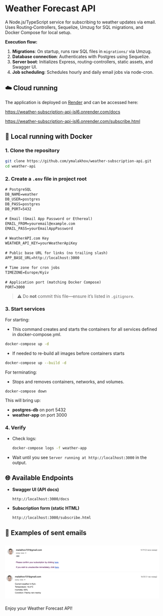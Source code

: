 # Weather Forecast API

A Node.js/TypeScript service for subscribing to weather updates via email. Uses Routing‑Controllers, Sequelize, Umzug for SQL migrations, and Docker Compose for local setup.

**Execution flow:**

1. **Migrations**: On startup, runs raw SQL files in `migrations/` via Umzug.
2. **Database connection**: Authenticates with Postgres using Sequelize.
3. **Server boot**: Initializes Express, routing-controllers, static assets, and Swagger UI.
4. **Job scheduling**: Schedules hourly and daily email jobs via node-cron.

## ☁️ Cloud running

The application is deployed on [Render](https://render.com) and can be accessed here:

https://weather-subscription-api-isl6.onrender.com/docs

https://weather-subscription-api-isl6.onrender.com/subscribe.html

## 🚀 Local running with Docker

### 1. Clone the repository

```bash
git clone https://github.com/ymalakhov/weather-subscription-api.git
cd weather-api
```

### 2. Create a `.env` file in project root

```env
# PostgreSQL
DB_NAME=weather
DB_USER=postgres
DB_PASS=postgres
DB_PORT=5432

# Email (Gmail App Password or Ethereal)
EMAIL_FROM=youremail@example.com
EMAIL_PASS=yourEmailAppPassword

# WeatherAPI.com Key
WEATHER_API_KEY=yourWeatherApiKey

# Public base URL for links (no trailing slash)
APP_BASE_URL=http://localhost:3000

# Time zone for cron jobs
TIMEZONE=Europe/Kyiv

# Application port (matching Docker Compose)
PORT=3000
```

> **⚠️** Do **not** commit this file—ensure it’s listed in `.gitignore`.

### 3. Start services

For starting:
* This command creates and starts the containers for all services defined in docker-compose.yml.
```bash
docker-compose up -d
```

* If needed to re-build all images before containers starts
```bash
docker-compose up --build -d
```

For terminating:
* Stops and removes containers, networks, and volumes.
```bash
docker-compose down
```

This will bring up:

* **postgres-db** on port 5432
* **weather-app** on port 3000

### 4. Verify

* Check logs:

  ```bash
  docker-compose logs -f weather-app
  ```
* Wait until you see `Server running at http://localhost:3000` in the output.

## 🌐 Available Endpoints

* **Swagger UI (API docs)**
  ```
  http://localhost:3000/docs
  ```

* **Subscription form (static HTML)**
  ```
  http://localhost:3000/subscribe.html
  ```

## 🌠 Examples of sent emails
![alt text](images/image-2.png)
![alt text](images/image-1.png)
---

Enjoy your Weather Forecast API!
